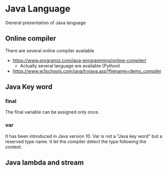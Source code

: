 # Java Language
General presentation of Java language

## Online compiler
There are several online compiler available
* https://www.programiz.com/java-programming/online-compiler/
  * Actually several language are available (Python)
* https://www.w3schools.com/java/tryjava.asp?filename=demo_compiler

## Java Key word
### final
The final variable can be assigned only once.

### var
It has been introduced in Java version 10.
Var is not a "Java key word" but a reserved type name.
It let the compiler detect the type following the context.


## Java lambda and stream


